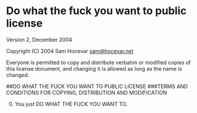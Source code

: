 # Do what the fuck you want to public license

Version 2, December 2004

Copyright (C) 2004 Sam Hocevar <sam@hocevar.net>

Everyone is permitted to copy and distribute verbatim or modified
copies of this license document, and changing it is allowed as long
as the name is changed.

##DO WHAT THE FUCK YOU WANT TO PUBLIC LICENSE
###TERMS AND CONDITIONS FOR COPYING, DISTRIBUTION AND MODIFICATION

0. You just DO WHAT THE FUCK YOU WANT TO.